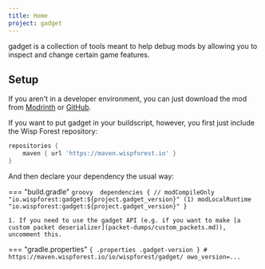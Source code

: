 ```yaml
---
title: Home
project: gadget
---
```


<script>
    window.addEventListener('version-available', event => {
        [].forEach.call(document.querySelectorAll(".gadget-version"), v => {
            v.outerHTML = v.outerHTML.replaceAll("...", event.detail);
        });
    })
</script>

gadget is a collection of tools meant to help debug mods by allowing you to inspect and change certain game features.

## Setup

If you aren't in a developer environment, you can just download the mod from <a href="https://modrinth.com/mod/gadget/version/..." class="gadget-version">Modrinth</a> or <a href="https://github.com/wisp-forest/gadget/releases/tag/..." class="gadget-version">GitHub</a>.

If you want to put gadget in your buildscript, however, you first just include the Wisp Forest repository:

```groovy title="build.gradle"
repositories {
    maven { url 'https://maven.wispforest.io' }
}
```

And then declare your dependency the usual way:

=== "build.gradle"
    ```groovy 
    dependencies {
        // modCompileOnly "io.wispforest:gadget:${project.gadget_version}" (1)
        modLocalRuntime "io.wispforest:gadget:${project.gadget_version}"
    }
    ```

    1. If you need to use the gadget API (e.g. if you want to make [a custom packet deserializer](packet-dumps/custom_packets.md)), uncomment this.

=== "gradle.properties"
    ```{ .properties .gadget-version }
    # https://maven.wispforest.io/io/wispforest/gadget/
    owo_version=...
    ```